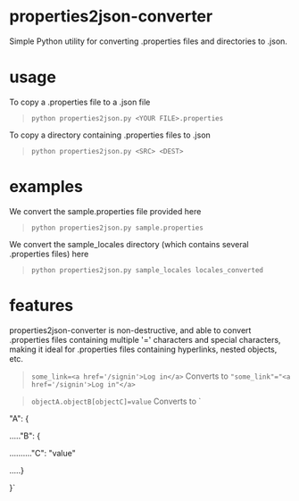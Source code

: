 # properties2json-converter
Simple Python utility for converting .properties files and directories to .json. 

# usage
To copy a .properties file to a .json file
>`python properties2json.py <YOUR FILE>.properties`

To copy a directory containing .properties files to .json
>`python properties2json.py <SRC> <DEST>`

# examples
We convert the sample.properties file provided here
>`python properties2json.py sample.properties`

We convert the sample_locales directory (which contains several .properties files) here
>`python properties2json.py sample_locales locales_converted`

# features
properties2json-converter is non-destructive, and able to convert .properties files containing multiple '=' characters and special characters, making it ideal for .properties files containing hyperlinks, nested objects, etc.

>`some_link=<a href='/signin'>Log in</a>`
Converts to
>`"some_link"="<a href='/signin'>Log in"</a>`

>`objectA.objectB[objectC]=value`
Converts to
>`

"A": {

....."B": {

.........."C": "value"

.....}

}`







